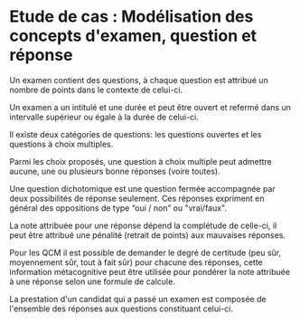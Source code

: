 # Etude de cas : Modélisation des concepts d'examen, question et réponse
Un examen contient des questions, à chaque question est attribué un nombre de points dans le contexte de celui-ci.

Un examen a un intitulé et une durée et peut être ouvert et refermé dans un intervalle supérieur ou égale à la durée de celui-ci.

Il existe deux catégories de questions: les questions ouvertes et les questions à choix multiples.

Parmi les choix proposés, une question à choix multiple peut admettre aucune, une ou plusieurs bonne réponses (voire toutes).

Une question dichotomique est une question fermée accompagnée par deux possibilités de réponse seulement. Ces réponses expriment en général des oppositions de type “oui / non” ou "vrai/faux".

La note attribuée pour une réponse dépend la complétude de celle-ci, il peut être attribué une pénalité (retrait de points) aux mauvaises réponses.

Pour les QCM il est possible de demander le degré de certitude (peu sûr, moyennement sûr, tout à fait sûr) pour chacune des réponses, cette information métacognitive peut être utilisée pour pondérer la note attribuée à une réponse selon une formule de calcule.

La prestation d'un candidat qui a passé un examen est composée de l'ensemble des réponses aux questions constituant celui-ci.
